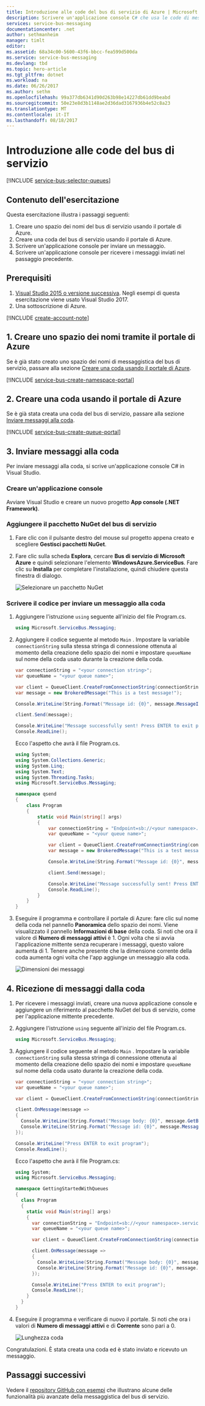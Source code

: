 ```yaml
---
title: Introduzione alle code del bus di servizio di Azure | Microsoft Docs
description: Scrivere un'applicazione console C# che usa le code di messaggistica del bus di servizio.
services: service-bus-messaging
documentationcenter: .net
author: sethmanheim
manager: timlt
editor: 
ms.assetid: 68a34c00-5600-43f6-bbcc-fea599d500da
ms.service: service-bus-messaging
ms.devlang: tbd
ms.topic: hero-article
ms.tgt_pltfrm: dotnet
ms.workload: na
ms.date: 06/26/2017
ms.author: sethm
ms.openlocfilehash: 99a377db6341d90d263b98e14227db61dd9beabd
ms.sourcegitcommit: 50e23e8d3b1148ae2d36dad3167936b4e52c8a23
ms.translationtype: MT
ms.contentlocale: it-IT
ms.lasthandoff: 08/18/2017
---
```

# <a name="get-started-with-service-bus-queues"></a>Introduzione alle code del bus di servizio
[!INCLUDE [service-bus-selector-queues](../../includes/service-bus-selector-queues.md)]

## <a name="what-will-be-accomplished"></a>Contenuto dell'esercitazione
Questa esercitazione illustra i passaggi seguenti:

1. Creare uno spazio dei nomi del bus di servizio usando il portale di Azure.
2. Creare una coda del bus di servizio usando il portale di Azure.
3. Scrivere un'applicazione console per inviare un messaggio.
4. Scrivere un'applicazione console per ricevere i messaggi inviati nel passaggio precedente.

## <a name="prerequisites"></a>Prerequisiti
1. [Visual Studio 2015 o versione successiva](http://www.visualstudio.com). Negli esempi di questa esercitazione viene usato Visual Studio 2017.
2. Una sottoscrizione di Azure.

[!INCLUDE [create-account-note](../../includes/create-account-note.md)]

## <a name="1-create-a-namespace-using-the-azure-portal"></a>1. Creare uno spazio dei nomi tramite il portale di Azure
Se è già stato creato uno spazio dei nomi di messaggistica del bus di servizio, passare alla sezione [Creare una coda usando il portale di Azure](#2-create-a-queue-using-the-azure-portal).

[!INCLUDE [service-bus-create-namespace-portal](../../includes/service-bus-create-namespace-portal.md)]

## <a name="2-create-a-queue-using-the-azure-portal"></a>2. Creare una coda usando il portale di Azure
Se è già stata creata una coda del bus di servizio, passare alla sezione [Inviare messaggi alla coda](#3-send-messages-to-the-queue).

[!INCLUDE [service-bus-create-queue-portal](../../includes/service-bus-create-queue-portal.md)]

## <a name="3-send-messages-to-the-queue"></a>3. Inviare messaggi alla coda
Per inviare messaggi alla coda, si scrive un'applicazione console C# in Visual Studio.

### <a name="create-a-console-application"></a>Creare un'applicazione console

Avviare Visual Studio e creare un nuovo progetto **App console (.NET Framework)**.

### <a name="add-the-service-bus-nuget-package"></a>Aggiungere il pacchetto NuGet del bus di servizio
1. Fare clic con il pulsante destro del mouse sul progetto appena creato e scegliere **Gestisci pacchetti NuGet**.
2. Fare clic sulla scheda **Esplora**, cercare **Bus di servizio di Microsoft Azure** e quindi selezionare l'elemento **WindowsAzure.ServiceBus**. Fare clic su **Installa** per completare l'installazione, quindi chiudere questa finestra di dialogo.
   
    ![Selezionare un pacchetto NuGet][nuget-pkg]

### <a name="write-some-code-to-send-a-message-to-the-queue"></a>Scrivere il codice per inviare un messaggio alla coda
1. Aggiungere l'istruzione `using` seguente all'inizio del file Program.cs.
   
    ```csharp
    using Microsoft.ServiceBus.Messaging;
    ```
2. Aggiungere il codice seguente al metodo `Main` . Impostare la variabile `connectionString` sulla stessa stringa di connessione ottenuta al momento della creazione dello spazio dei nomi e impostare `queueName` sul nome della coda usato durante la creazione della coda.
   
    ```csharp
    var connectionString = "<your connection string>";
    var queueName = "<your queue name>";
   
    var client = QueueClient.CreateFromConnectionString(connectionString, queueName);
    var message = new BrokeredMessage("This is a test message!");

    Console.WriteLine(String.Format("Message id: {0}", message.MessageId));

    client.Send(message);

    Console.WriteLine("Message successfully sent! Press ENTER to exit program");
    Console.ReadLine();
    ```
   
    Ecco l'aspetto che avrà il file Program.cs.
   
    ```csharp
    using System;
    using System.Collections.Generic;
    using System.Linq;
    using System.Text;
    using System.Threading.Tasks;
    using Microsoft.ServiceBus.Messaging;

    namespace qsend
    {
        class Program
        {
            static void Main(string[] args)
            {
                var connectionString = "Endpoint=sb://<your namespace>.servicebus.windows.net/;SharedAccessKeyName=RootManageSharedAccessKey;SharedAccessKey=<your key>";
                var queueName = "<your queue name>";

                var client = QueueClient.CreateFromConnectionString(connectionString, queueName);
                var message = new BrokeredMessage("This is a test message!");

                Console.WriteLine(String.Format("Message id: {0}", message.MessageId));

                client.Send(message);

                Console.WriteLine("Message successfully sent! Press ENTER to exit program");
                Console.ReadLine();
            }
        }
    }
    ```
3. Eseguire il programma e controllare il portale di Azure: fare clic sul nome della coda nel pannello **Panoramica** dello spazio dei nomi. Viene visualizzato il pannello **Informazioni di base** della coda. Si noti che ora il valore di **Numero di messaggi attivi** è 1. Ogni volta che si avvia l'applicazione mittente senza recuperare i messaggi, questo valore aumenta di 1. Tenere anche presente che la dimensione corrente della coda aumenta ogni volta che l'app aggiunge un messaggio alla coda.
   
      ![Dimensioni dei messaggi][queue-message]

## <a name="4-receive-messages-from-the-queue"></a>4. Ricezione di messaggi dalla coda

1. Per ricevere i messaggi inviati, creare una nuova applicazione console e aggiungere un riferimento al pacchetto NuGet del bus di servizio, come per l'applicazione mittente precedente.
2. Aggiungere l'istruzione `using` seguente all'inizio del file Program.cs.
   
    ```csharp
    using Microsoft.ServiceBus.Messaging;
    ```
3. Aggiungere il codice seguente al metodo `Main` . Impostare la variabile `connectionString` sulla stessa stringa di connessione ottenuta al momento della creazione dello spazio dei nomi e impostare `queueName` sul nome della coda usato durante la creazione della coda.
   
    ```csharp
    var connectionString = "<your connection string>";
    var queueName = "<your queue name>";
   
    var client = QueueClient.CreateFromConnectionString(connectionString, queueName);
   
    client.OnMessage(message =>
    {
      Console.WriteLine(String.Format("Message body: {0}", message.GetBody<String>()));
      Console.WriteLine(String.Format("Message id: {0}", message.MessageId));
    });
   
    Console.WriteLine("Press ENTER to exit program");
    Console.ReadLine();
    ```
   
    Ecco l'aspetto che avrà il file Program.cs:
   
    ```csharp
    using System;
    using Microsoft.ServiceBus.Messaging;
   
    namespace GettingStartedWithQueues
    {
      class Program
      {
        static void Main(string[] args)
        {
          var connectionString = "Endpoint=sb://<your namespace>.servicebus.windows.net/;SharedAccessKeyName=RootManageSharedAccessKey;SharedAccessKey=<your key>";;
          var queueName = "<your queue name>";
   
          var client = QueueClient.CreateFromConnectionString(connectionString, queueName);
   
          client.OnMessage(message =>
          {
            Console.WriteLine(String.Format("Message body: {0}", message.GetBody<String>()));
            Console.WriteLine(String.Format("Message id: {0}", message.MessageId));
          });

          Console.WriteLine("Press ENTER to exit program");   
          Console.ReadLine();
        }
      }
    }
    ```
4. Eseguire il programma e verificare di nuovo il portale. Si noti che ora i valori di **Numero di messaggi attivi** e di **Corrente** sono pari a 0.
   
    ![Lunghezza coda][queue-message-receive]

Congratulazioni. È stata creata una coda ed è stato inviato e ricevuto un messaggio.

## <a name="next-steps"></a>Passaggi successivi

Vedere il [repository GitHub con esempi](https://github.com/Azure/azure-service-bus/tree/master/samples) che illustrano alcune delle funzionalità più avanzate della messaggistica del bus di servizio.

<!--Image references-->

[nuget-pkg]: ./media/service-bus-dotnet-get-started-with-queues/nuget-package.png
[queue-message]: ./media/service-bus-dotnet-get-started-with-queues/queue-message.png
[queue-message-receive]: ./media/service-bus-dotnet-get-started-with-queues/queue-message-receive.png
[github-samples]: https://github.com/Azure-Samples/azure-servicebus-messaging-samples
